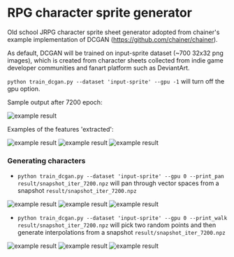 # RPG character sprite generator

Old school JRPG character sprite sheet generator adopted from chainer's example implementation of DCGAN (https://github.com/chainer/chainer).

As default, DCGAN will be trained on input-sprite dataset (~700 32x32 png images), which is created from character sheets collected from indie game developer communities and fanart platform such as DeviantArt.

`python train_dcgan.py --dataset 'input-sprite' --gpu -1`
will turn off the gpu option.

Sample output after 7200 epoch:

![example result](https://raw.githubusercontent.com/almchung/chara-tsukuru-gan/master/example_output_7200.png)

Examples of the features 'extracted':

![example result](https://raw.githubusercontent.com/almchung/chara-tsukuru-gan/master/vec00000024.png)
![example result](https://raw.githubusercontent.com/almchung/chara-tsukuru-gan/master/vec00000054.png)
![example result](https://raw.githubusercontent.com/almchung/chara-tsukuru-gan/master/vec00000063.png)

### Generating characters

* `python train_dcgan.py --dataset 'input-sprite' --gpu 0 --print_pan result/snapshot_iter_7200.npz`
will pan through vector spaces from a snapshot `result/snapshot_iter_7200.npz`

![example result](https://raw.githubusercontent.com/almchung/chara-tsukuru-gan/master/pan00000005.png)
![example result](https://raw.githubusercontent.com/almchung/chara-tsukuru-gan/master/pan00000018.png)
![example result](https://raw.githubusercontent.com/almchung/chara-tsukuru-gan/master/pan00000024.png)

* `python train_dcgan.py --dataset 'input-sprite' --gpu 0 --print_walk result/snapshot_iter_7200.npz`
will pick two random points and then generate interpolations from a snapshot `result/snapshot_iter_7200.npz`

![example result](https://raw.githubusercontent.com/almchung/chara-tsukuru-gan/master/walk-1-random-random.png)
![example result](https://raw.githubusercontent.com/almchung/chara-tsukuru-gan/master/walk-2-random-random.png)
![example result](https://raw.githubusercontent.com/almchung/chara-tsukuru-gan/master/walk-36-random-random.png)